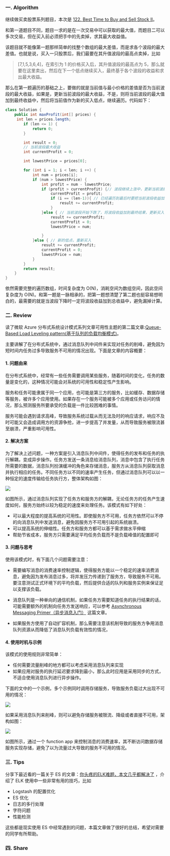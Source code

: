 ### 一. Algorithm

继续做买卖股票系列题目，本次是 [122. Best Time to Buy and Sell Stock II](https://leetcode.com/problems/best-time-to-buy-and-sell-stock-ii/)。

和第一道题目不同，题目一求的是在一次交易中可以获取的最大值，而题目二可以多次交易，但在买入前必须把手中的先卖掉，求其最大收益值。

该题目就不能像第一题那样简单的找整个数组的最大差值，而是求各个波段的最大差值。也就是说，买入一只股票后，我们最要在其升值波段的最高点卖掉，比如

> [7,1,5,3,6,4]，在索引为 1 的价格买入后，其升值波段的最高点为 5，那么就要在这里卖出，然后在下一个低点继续买入，最终基于各个波段的收益和求出最大收益。

那么在第一题遍历的基础之上，要做的就是当前值与最小价格的差值是否为当前波段的最大收益，如果是，更新当前波段的最大收益，不是，则将当前波段的最大值加到最终收益中，然后将当前值作为新的买入低点，继续遍历。代码如下：

```Java
class Solution {
    public int maxProfit(int[] prices) {
     int len = prices.length;
        if (len <= 1) {
            return 0;
        }

        int result = 0;
        // 当前波段最大收益
        int currentProfit = 0;

        int lowestPrice = prices[0];

        for (int i = 1; i < len; i ++) {
            int num = prices[i];
            if (num > lowestPrice) {
                int profit = num - lowestPrice;
                if (profit > currentProfit) {// 波段继续上涨中，更新当前波段最大收益
                    currentProfit = profit;
                    if (i == (len-1)){ // 已经遍历到最后时要把当前波段收益加到最终受益中
                        result += currentProfit;
                    }
                }else { // 当前波段开始下跌了，将波段收益加到最终结果，更新买入低点
                    result += currentProfit;
                    currentProfit = 0;
                    lowestPrice = num;

                }
            }else { // 新的低点，重新买入
                result += currentProfit;
                currentProfit = 0;
                lowestPrice = num;
            }
        }
        return result;
    }
}
```

依然需要完整的遍历数组，时间复杂度为 O(N)，消耗空间为数组空间，因此空间复杂度为 O(N)。和第一题是一脉相承的，把第一题想清楚了第二题也挺容易想明白的，最需要的就是当波段下降时一定将波段收益加到总收益中，避免漏掉计算。

### 二. Review

读了微软 Azure 分布式系统设计模式系列文章可用性主题的第二篇文章:[Queue-Based Load Leveling pattern(基于队列的负载均衡模式)](https://docs.microsoft.com/en-us/azure/architecture/patterns/queue-based-load-leveling)。

主要讲解了在分布式系统中，通过消息队列中间件来实现对任务的削峰，避免因为短时间内任务过多导致服务不可用的情况出现。下面是文章的内容概要：

#### 1. 问题由来

在分布式系统中，经常有一些任务需要调用某些服务，随着时间的变化，任务的数量是变化的，这种情况可能会对系统的可用性和稳定性产生影响。

服务和任务可能隶属于同一个应用，也可能是第三方的服务，比如缓存、数据存储等服务，被许多个应用使用。如果存在一个服务可能被多个应用或任务访问的情况，那么预测服务所要承受的负载是一件比较困难的事情。

服务可能会遇到请求高峰，导致服务系统过载从而无法及时的响应请求，响应不及时可能又会造成调用方的资源争抢，进一步提高了并发量，从而导致服务被限流甚至崩溃，严重影响可用性。


#### 2. 解决方案

为了解决上述问题，一种方案是引入消息队列中间件，使得任务的发布和任务的执行解耦，变成异步操作。任务方发送一条消息给消息队列，消息中包含了执行任务所需要的数据，消息队列扮演缓冲的角色来存储消息，服务方从消息队列获取消息并执行相应的任务。不同任务方以不同的速率产生任务，但通过消息队列可以以一种恒定的速度传输给任务执行方，整体架构如图：

![](https://docs.microsoft.com/en-us/azure/architecture/patterns/_images/queue-based-load-leveling-pattern.png)

如图所示，通过消息队列实现了任务方和服务方的解耦，无论任务方的任务产生速度如何，服务方始终以较为稳定的速度来处理任务。该模式有如下好处：

- 可以最大程度的提高系统的可用性。即使服务方不可用，任务方依然可以不停的向消息队列中发送消息，避免因服务方不可用引起的系统崩溃。
- 可以提高系统的伸缩性。任务方和服务方都可以基于需求做水平伸缩
- 帮助节省成本，服务方只需要满足平均任务负载而不是负载峰值的配置即可


#### 3. 问题与思考

使用该模式时，有下面几个问题需要注意：

- 需要编写消息的消费速率控制逻辑，使得服务方能以一个稳定的速率消费消息，避免因为发布消息过多，将并发压力传递到了服务方，导致服务不可用。要注意测试正式环境下的平均负载，然后提供合适的队列和服务实例来保证足以支撑该负载。

- 消息队列是一种单向的通信机制，如果任务方需要知道任务的执行结果的话，可能需要额外的机制向任务方发送响应，可以参考 [Asynchronous Messaging Primer（异步消息入门）](https://msdn.microsoft.com/library/dn589781.aspx) 这篇文章。

- 如果服务方使用了自动扩容机制，那么需要注意该机制导致的服务方争用消息队列资源从而降低了消息队列负载有效性的情况，

#### 4. 使用时机与示例

该模式的使用规则非常简单：

- 任何需要流量削峰的地方都可以考虑采用消息队列来实现
- 如果应用对服务的执行延迟要求降到最小，那么此时应用是采用同步的方式，不适合使用消息队列进行异步操作。

下面的文中的一个示例，多个示例同时调用存储服务，导致服务负载过大出现不可用的情况：

![](https://docs.microsoft.com/en-us/azure/architecture/patterns/_images/queue-based-load-leveling-overwhelmed.png)

如果采用消息队列来削峰，则可以避免存储服务被限流、降级或者直接不可用，架构如图：

![](https://docs.microsoft.com/en-us/azure/architecture/patterns/_images/queue-based-load-leveling-function.png)

如图所示，通过一个 function app 来控制消息的消费速率，其不断访问数据存储服务实现存储，避免了以为流量过大导致的服务不可用的情况。

### 三. Tips

分享下最近看的一篇关于 ES 的文章：[你头疼的ELK难题，本文几乎都解决了](https://mp.weixin.qq.com/s?__biz=MzA4Nzg5Nzc5OA==&mid=2651677255&idx=1&sn=2133c74a2243068efde242dadf059777) ，介绍了 ELK 使用中一些非常有用的技巧，比如

- Logstash 的配置优化
- ES 优化
- 日志的多行处理
- 字符问题
- 性能检测 

这些都是现实使用 ES 中经常遇到的问题，本篇文章做了很好的总结，希望对需要的同学有所帮助。


### 四. Share
